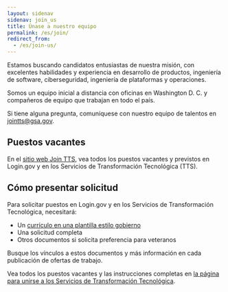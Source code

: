 ```yaml
---
layout: sidenav
sidenav: join_us
title: Únase a nuestro equipo
permalink: /es/join/
redirect_from:
  - /es/join-us/
---
```

Estamos buscando candidatos entusiastas de nuestra misión, con excelentes habilidades y experiencia en desarrollo de productos, ingeniería de software, ciberseguridad, ingeniería de plataformas y operaciones.

Somos un equipo inicial a distancia con oficinas en Washington D. C. y compañeros de equipo que trabajan en todo el país.

Si tiene alguna pregunta, comuníquese con nuestro equipo de talentos en [jointts@gsa.gov](mailto:jointts@gsa.gov).

## Puestos vacantes

En el [sitio web Join TTS](https://join.tts.gsa.gov/), vea todos los puestos vacantes y previstos en Login.gov y en los Servicios de Transformación Tecnológica (TTS).

## Cómo presentar solicitud

Para solicitar puestos en Login.gov y en los Servicios de Transformación Tecnológica, necesitará:

* Un [currículo en una plantilla estilo gobierno](https://join.tts.gsa.gov/resume/)
* Una solicitud completa
* Otros documentos si solicita preferencia para veteranos

Busque los vínculos a estos documentos y más información en cada publicación de ofertas de trabajo.

Vea todos los puestos vacantes y las instrucciones completas en [la página para unirse a los Servicios de Transformación Tecnológica](https://join.tts.gsa.gov/).